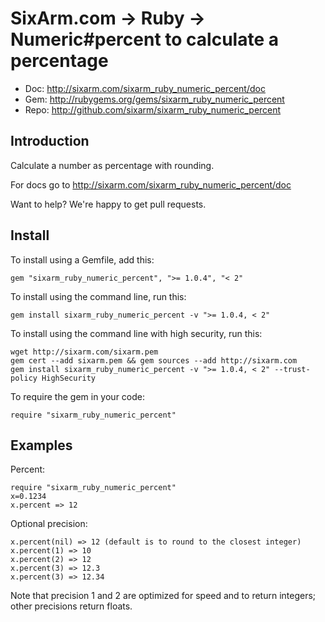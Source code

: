# SixArm.com → Ruby → <br> Numeric#percent to calculate a percentage

* Doc: <http://sixarm.com/sixarm_ruby_numeric_percent/doc>
* Gem: <http://rubygems.org/gems/sixarm_ruby_numeric_percent>
* Repo: <http://github.com/sixarm/sixarm_ruby_numeric_percent>
<!--HEADER-SHUT-->


## Introduction

Calculate a number as percentage with rounding.

For docs go to <http://sixarm.com/sixarm_ruby_numeric_percent/doc>

Want to help? We're happy to get pull requests.


<!--INSTALL-OPEN-->

## Install

To install using a Gemfile, add this:

    gem "sixarm_ruby_numeric_percent", ">= 1.0.4", "< 2"

To install using the command line, run this:

    gem install sixarm_ruby_numeric_percent -v ">= 1.0.4, < 2"

To install using the command line with high security, run this:

    wget http://sixarm.com/sixarm.pem
    gem cert --add sixarm.pem && gem sources --add http://sixarm.com
    gem install sixarm_ruby_numeric_percent -v ">= 1.0.4, < 2" --trust-policy HighSecurity

To require the gem in your code:

    require "sixarm_ruby_numeric_percent"

<!--INSTALL-SHUT-->


## Examples

Percent:

    require "sixarm_ruby_numeric_percent"
    x=0.1234
    x.percent => 12

Optional precision:

    x.percent(nil) => 12 (default is to round to the closest integer)
    x.percent(1) => 10
    x.percent(2) => 12
    x.percent(3) => 12.3
    x.percent(3) => 12.34

Note that precision 1 and 2 are optimized for speed and to return integers; 
other precisions return floats.
